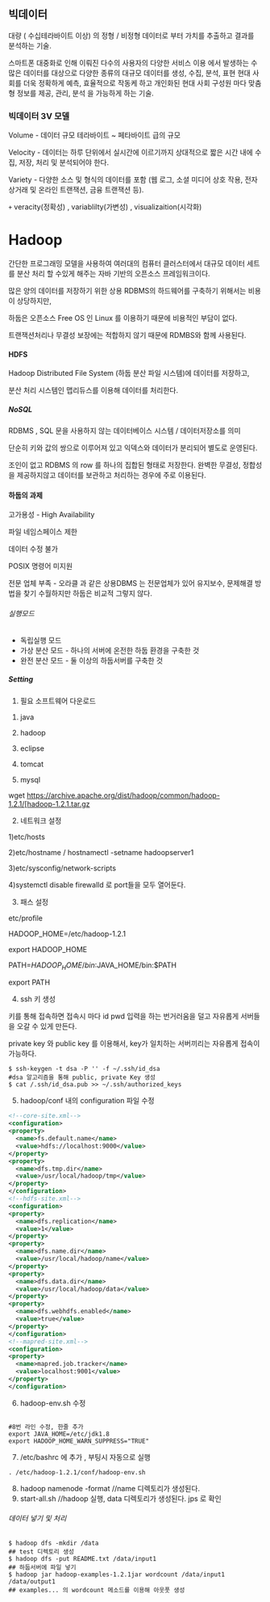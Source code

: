 ## 빅데이터

대량 ( 수십테라바이트 이상) 의 정형 / 비정형 데이터로 부터 가치를 추출하고 결과를 분석하는 기술.

스마트폰 대중화로 인해 이뤄진 다수의 사용자의 다양한 서비스 이용 에서 발생하는 수많은 데이터를 대상으로 다양한 종류의 대규모 데이터를 생성, 수집, 분석, 표현 현대 사회를 더욱 정확하게 예측, 효율적으로 작동케 하고 개인화된 현대 사회 구성원 마다 맞춤형 정보를 제공, 관리, 분석 을 가능하게 하는 기술.



### 빅데이터 3V 모델

Volume - 데이터 규모  테라바이트 ~ 페타바이트 급의 규모

Velocity - 데이터는 하루 단위에서 실시간에 이르기까지 상대적으로 짧은 시간 내에 수집, 저장, 처리 및 분석되어야 한다.

Variety - 다양한 소스 및 형식의 데이터를 포함 (웹 로그, 소셜 미디어 상호 작용, 전자 상거래 및 온라인 트랜잭션, 금융 트랜잭션 등).

`+` veracity(정확성) , variablilty(가변성) , visualizaition(시각화)

# Hadoop

간단한 프로그래밍 모델을 사용하여 여러대의 컴퓨터 클러스터에서 대규모 데이터 세트를 분산 처리 할 수있게 해주는 자바 기반의 오픈소스 프레임워크이다.

많은 양의 데이터를 저장하기 위한 상용 RDBMS의 하드웨어를 구축하기 위해서는 비용이 상당하지만,

하둡은 오픈소스 Free OS 인 Linux 를 이용하기 때문에 비용적인 부담이 없다.

트랜잭션처리나 무결성 보장에는 적합하지 않기 때문에 RDMBS와 함께 사용된다.

#### HDFS

Hadoop Distributed File System (하둡 분산 파일 시스템)에 데이터를 저장하고,

분산 처리 시스템인 맵리듀스를 이용해 데이터를 처리한다.







##### NoSQL

RDBMS , SQL 문을 사용하지 않는 데이터베이스 시스템 / 데이터저장소를 의미

단순히 키와 값의 쌍으로 이루어져 있고 익덱스와 데이터가 분리되어 별도로 운영된다.

조인이 없고 RDBMS 의 row 를 하나의 집합된 형태로 저장한다. 완벽한 무결성, 정합성을 제공하지않고 데이터를 보관하고 처리하는 경우에 주로 이용된다.

#### 하둡의 과제

고가용성 - High Availability

파일 네임스페이스 제한

데이터 수정 불가 

POSIX 명령어 미지원

전문 업체 부족 - 오라클 과 같은 상용DBMS 는 전문업체가 있어 유지보수, 문제해결 방법을 찾기 수월하지만 하둡은 비교적 그렇지 않다.

###### 실행모드

- 독립실행 모드
- 가상 분산 모드 - 하나의 서버에 온전한 하둡 환경을 구축한 것
- 완전 분산 모드 - 둘 이상의 하둡서버를 구축한 것



##### Setting

1. 필요 소프트웨어 다운로드

1) java

2) hadoop

3) eclipse

4) tomcat

5) mysql

wget https://archive.apache.org/dist/hadoop/common/hadoop-1.2.1/[hadoop-1.2.1.tar.gz

2. 네트워크 설정

1)etc/hosts

2)etc/hostname  /     hostnamectl -setname hadoopserver1

3)etc/sysconfig/network-scripts

4)systemctl disable firewalld  로 port들을 모두 열어둔다.

3. 패스 설정

etc/profile

HADOOP_HOME=/etc/hadoop-1.2.1

export HADOOP_HOME

PATH=$HADOOP_HOME/bin:$JAVA_HOME/bin:$PATH

export PATH



4. ssh 키 생성

키를 통해 접속하면 접속시 마다 id pwd 입력을 하는 번거러움을 덜고 자유롭게 서버들을 오갈 수 있게 만든다.

private key 와 public key 를 이용해서, key가 일치하는 서버끼리는 자유롭게 접속이 가능하다.

```
$ ssh-keygen -t dsa -P '' -f ~/.ssh/id_dsa
#dsa 알고리즘을 통해 public, private Key 생성
$ cat /.ssh/id_dsa.pub >> ~/.ssh/authorized_keys

```

5. hadoop/conf 내의 configuration 파일 수정

```xml
<!--core-site.xml-->
<configuration>
<property>
  <name>fs.default.name</name>
  <value>hdfs://localhost:9000</value>
</property>
<property>
  <name>dfs.tmp.dir</name>
  <value>/usr/local/hadoop/tmp</value>
</property>
</configuration>
<!--hdfs-site.xml-->
<configuration>
<property>
  <name>dfs.replication</name>
  <value>1</value>
</property>
<property>
  <name>dfs.name.dir</name>
  <value>/usr/local/hadoop/name</value>
</property>
<property>
  <name>dfs.data.dir</name>
  <value>/usr/local/hadoop/data</value>
</property>
<property>
  <name>dfs.webhdfs.enabled</name>
  <value>true</value>
</property>
</configuration>
<!--mapred-site.xml-->
<configuration>
<property>
  <name>mapred.job.tracker</name>
  <value>localhost:9001</value>
</property>
</configuration>
```

6. hadoop-env.sh 수정

```

#8번 라인 수정, 한줄 추가
export JAVA_HOME=/etc/jdk1.8
export HADOOP_HOME_WARN_SUPPRESS="TRUE"
```

7. /etc/bashrc 에 추가 , 부팅시 자동으로 실행

```
. /etc/hadoop-1.2.1/conf/hadoop-env.sh
```

8. hadoop namenode -format       //name 디렉토리가 생성된다.
9. start-all.sh //hadoop 실행, data 디렉토리가 생성된다. jps 로 확인



###### 데이터 넣기 및 처리

```
$ hadoop dfs -mkdir /data
## test 디렉토리 생성
$ hadoop dfs -put README.txt /data/input1
## 하둡서버에 파일 넣기
$ hadoop jar hadoop-examples-1.2.1jar wordcount /data/input1 /data/output1
## examples... 의 wordcount 메소드를 이용해 아웃풋 생성

```

